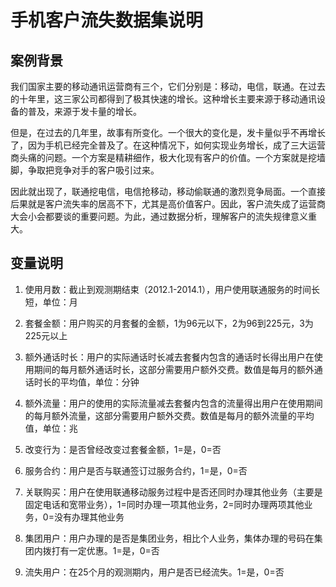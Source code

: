# 手机客户流失数据集说明

## 案例背景

我们国家主要的移动通讯运营商有三个，它们分别是：移动，电信，联通。在过去的十年里，这三家公司都得到了极其快速的增长。这种增长主要来源于移动通讯设备的普及，来源于发卡量的增长。

但是，在过去的几年里，故事有所变化。一个很大的变化是，发卡量似乎不再增长了，因为手机已经完全普及了。在这种情况下，如何实现业务增长，成了三大运营商头痛的问题。一个方案是精耕细作，极大化现有客户的价值。一个方案就是挖墙脚，争取把竞争对手的客户吸引过来。

因此就出现了，联通挖电信，电信抢移动，移动偷联通的激烈竞争局面。一个直接后果就是客户流失率的居高不下，尤其是高价值客户。因此，客户流失成了运营商大会小会都要谈的重要问题。为此，通过数据分析，理解客户的流失规律意义重大。

## 变量说明

1. 使用月数：截止到观测期结束（2012.1-2014.1），用户使用联通服务的时间长短，单位：月

2. 套餐金额：用户购买的月套餐的金额，1为96元以下，2为96到225元，3为225元以上
3. 额外通话时长：用户的实际通话时长减去套餐内包含的通话时长得出用户在使用期间的每月额外通话时长，这部分需要用户额外交费。数值是每月的额外通话时长的平均值，单位：分钟
4. 额外流量：用户的使用的实际流量减去套餐内包含的流量得出用户在使用期间的每月额外流量，这部分需要用户额外交费。数值是每月的额外流量的平均值，单位：兆
5. 改变行为：是否曾经改变过套餐金额，1=是，0=否
6. 服务合约：用户是否与联通签订过服务合约，1=是，0=否
7. 关联购买：用户在使用联通移动服务过程中是否还同时办理其他业务（主要是固定电话和宽带业务），1=同时办理一项其他业务，2=同时办理两项其他业务，0=没有办理其他业务
8. 集团用户：用户办理的是否是集团业务，相比个人业务，集体办理的号码在集团内拨打有一定优惠。1=是，0=否

9. 流失用户：在25个月的观测期内，用户是否已经流失。1=是，0=否